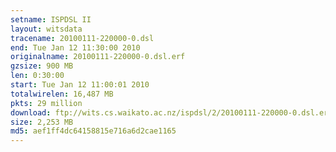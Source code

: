 ```yaml
---
setname: ISPDSL II
layout: witsdata
tracename: 20100111-220000-0.dsl
end: Tue Jan 12 11:30:00 2010
originalname: 20100111-220000-0.dsl.erf
gzsize: 900 MB
len: 0:30:00
start: Tue Jan 12 11:00:01 2010
totalwirelen: 16,487 MB
pkts: 29 million
download: ftp://wits.cs.waikato.ac.nz/ispdsl/2/20100111-220000-0.dsl.erf.gz
size: 2,253 MB
md5: aef1ff4dc64158815e716a6d2cae1165
---
```

